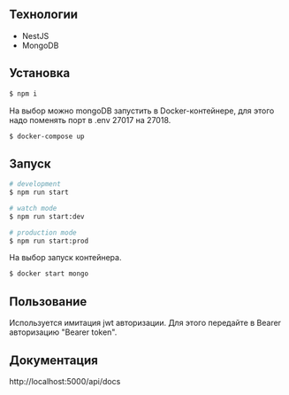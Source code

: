 ## Технологии
- NestJS
- MongoDB

## Установка

```bash
$ npm i
```
На выбор можно mongoDB запустить в Docker-контейнере, для этого надо поменять порт в .env 27017 на 27018. 
```bash
$ docker-compose up
```

## Запуск

```bash
# development
$ npm run start

# watch mode
$ npm run start:dev

# production mode
$ npm run start:prod
```

На выбор запуск контейнера.
```bash
$ docker start mongo
```

## Пользование

Используется имитация jwt авторизации. Для этого передайте в Bearer авторизацию "Bearer token".

## Документация

http://localhost:5000/api/docs